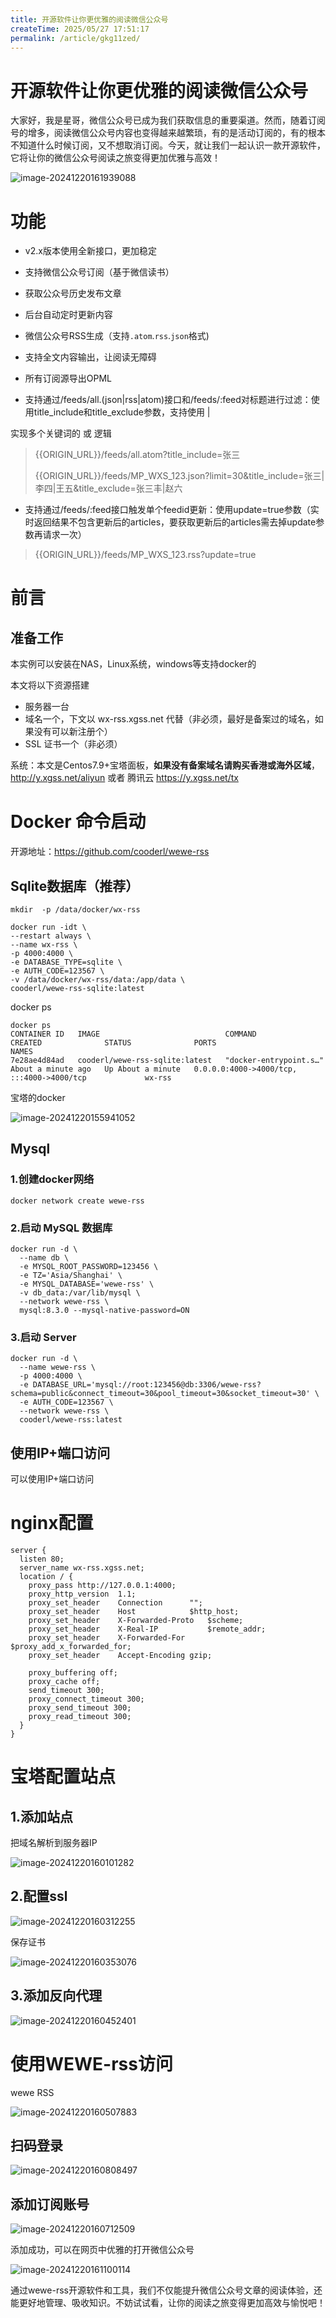 ```yaml
---
title: 开源软件让你更优雅的阅读微信公众号
createTime: 2025/05/27 17:51:17
permalink: /article/gkg11zed/
---
```

# 开源软件让你更优雅的阅读微信公众号



大家好，我是星哥，微信公众号已成为我们获取信息的重要渠道。然而，随着订阅号的增多，阅读微信公众号内容也变得越来越繁琐，有的是活动订阅的，有的根本不知道什么时候订阅，又不想取消订阅。今天，就让我们一起认识一款开源软件，它将让你的微信公众号阅读之旅变得更加优雅与高效！

![image-20241220161939088](https://imgoss.xgss.net/picgo/image-20241220161939088.png?aliyun)

# 功能

-  v2.x版本使用全新接口，更加稳定

-  支持微信公众号订阅（基于微信读书）

-  获取公众号历史发布文章

-  后台自动定时更新内容

-  微信公众号RSS生成（支持`.atom`.`rss`.`json`格式)

-  支持全文内容输出，让阅读无障碍

-  所有订阅源导出OPML

-  支持通过/feeds/all.(json|rss|atom)接口和/feeds/:feed对标题进行过滤：使用title_include和title_exclude参数，支持使用 |

  实现多个关键词的 或 逻辑

  > {{ORIGIN_URL}}/feeds/all.atom?title_include=张三
  >
  > {{ORIGIN_URL}}/feeds/MP_WXS_123.json?limit=30&title_include=张三|李四|王五&title_exclude=张三丰|赵六

-  支持通过/feeds/:feed接口触发单个feedid更新：使用update=true参数（实时返回结果不包含更新后的articles，要获取更新后的articles需去掉update参数再请求一次）

  > {{ORIGIN_URL}}/feeds/MP_WXS_123.rss?update=true



# 前言

## 准备工作

本实例可以安装在NAS，Linux系统，windows等支持docker的

本文将以下资源搭建

- 服务器一台
- 域名一个，下文以 wx-rss.xgss.net 代替（非必须，最好是备案过的域名，如果没有可以新注册个）
- SSL 证书一个（非必须）

系统：本文是Centos7.9+宝塔面板，**如果没有备案域名请购买香港或海外区域**，http://y.xgss.net/aliyun 或者 腾讯云 https://y.xgss.net/tx



# Docker 命令启动

开源地址：https://github.com/cooderl/wewe-rss

## Sqlite数据库（推荐）

```
mkdir  -p /data/docker/wx-rss

docker run -idt \
--restart always \
--name wx-rss \
-p 4000:4000 \
-e DATABASE_TYPE=sqlite \
-e AUTH_CODE=123567 \
-v /data/docker/wx-rss/data:/app/data \
cooderl/wewe-rss-sqlite:latest
```

docker ps

```
docker ps
CONTAINER ID   IMAGE                            COMMAND                  CREATED              STATUS              PORTS                                                 NAMES
7e28ae4d84ad   cooderl/wewe-rss-sqlite:latest   "docker-entrypoint.s…"   About a minute ago   Up About a minute   0.0.0.0:4000->4000/tcp, :::4000->4000/tcp             wx-rss
```



宝塔的docker

![image-20241220155941052](https://imgoss.xgss.net/picgo/image-20241220155941052.png?aliyun)

## Mysql

### 1.创建docker网络

```
docker network create wewe-rss
```

### 2.启动 MySQL 数据库

```
docker run -d \
  --name db \
  -e MYSQL_ROOT_PASSWORD=123456 \
  -e TZ='Asia/Shanghai' \
  -e MYSQL_DATABASE='wewe-rss' \
  -v db_data:/var/lib/mysql \
  --network wewe-rss \
  mysql:8.3.0 --mysql-native-password=ON
```

### 3.启动 Server

```
docker run -d \
  --name wewe-rss \
  -p 4000:4000 \
  -e DATABASE_URL='mysql://root:123456@db:3306/wewe-rss?schema=public&connect_timeout=30&pool_timeout=30&socket_timeout=30' \
  -e AUTH_CODE=123567 \
  --network wewe-rss \
  cooderl/wewe-rss:latest
```

## 使用IP+端口访问

可以使用IP+端口访问

# nginx配置

```
server {
  listen 80;
  server_name wx-rss.xgss.net;
  location / {
    proxy_pass http://127.0.0.1:4000;
    proxy_http_version 	1.1;
    proxy_set_header	Connection		"";
    proxy_set_header   	Host			$http_host;
    proxy_set_header 	X-Forwarded-Proto 	$scheme;
    proxy_set_header   	X-Real-IP          	$remote_addr;
    proxy_set_header   	X-Forwarded-For    	$proxy_add_x_forwarded_for;
    proxy_set_header    Accept-Encoding gzip;

    proxy_buffering off;
    proxy_cache off;
    send_timeout 300;
    proxy_connect_timeout 300;
    proxy_send_timeout 300;
    proxy_read_timeout 300;
  }
}
```

# 宝塔配置站点

## 1.添加站点

把域名解析到服务器IP

![image-20241220160101282](https://imgoss.xgss.net/picgo/image-20241220160101282.png?aliyun)

## 2.配置ssl

![image-20241220160312255](https://imgoss.xgss.net/picgo/image-20241220160312255.png?aliyun)

保存证书

![image-20241220160353076](https://imgoss.xgss.net/picgo/image-20241220160353076.png?aliyun)

## 3.添加反向代理

![image-20241220160452401](https://imgoss.xgss.net/picgo/image-20241220160452401.png?aliyun)

# 使用WEWE-rss访问

wewe RSS

![image-20241220160507883](https://imgoss.xgss.net/picgo/image-20241220160507883.png?aliyun)



## 扫码登录

![image-20241220160808497](https://imgoss.xgss.net/picgo/image-20241220160808497.png?aliyun)



## 添加订阅账号

![image-20241220160712509](https://imgoss.xgss.net/picgo/image-20241220160712509.png?aliyun)



添加成功，可以在网页中优雅的打开微信公众号

![image-20241220161100114](https://imgoss.xgss.net/picgo/image-20241220161100114.png?aliyun)

通过wewe-rss开源软件和工具，我们不仅能提升微信公众号文章的阅读体验，还能更好地管理、吸收知识。不妨试试看，让你的阅读之旅变得更加高效与愉悦吧！